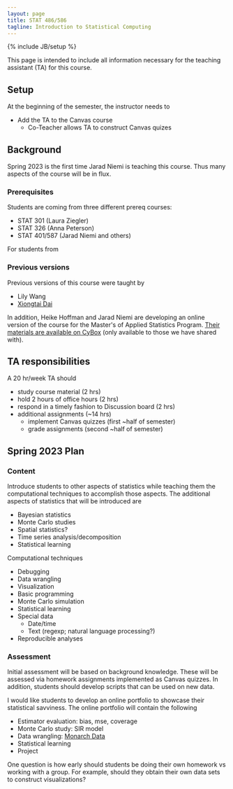 ```yaml
---
layout: page
title: STAT 486/586
tagline: Introduction to Statistical Computing
---
```

{% include JB/setup %}

This page is intended to include all information necessary for the teaching
assistant (TA) for this course. 

## Setup

At the beginning of the semester, 
the instructor needs to 

- Add the TA to the Canvas course 
  - Co-Teacher allows TA to construct Canvas quizes


## Background

Spring 2023 is the first time Jarad Niemi is teaching this course. 
Thus many aspects of the course will be in flux. 

### Prerequisites

Students are coming from three different prereq courses:

- STAT 301 (Laura Ziegler)
- STAT 326 (Anna Peterson)
- STAT 401/587 (Jarad Niemi and others)

For students from 

### Previous versions

Previous versions of this course were taught by 

- Lily Wang
- [Xiongtai Dai](https://github.com/jarad/stat486586Materials)

In addition, Heike Hoffman and Jarad Niemi are developing an online version of 
the course for the Master's of Applied Statistics Program. 
[Their materials are available on CyBox](https://iastate.box.com/s/ae4ic5m0beawux1khd1n1oqan2jvm3ht) 
(only available to those we have shared with).

## TA responsibilities

A 20 hr/week TA should 

- study course material (2 hrs)
- hold 2 hours of office hours (2 hrs)
- respond in a timely fashion to Discussion board (2 hrs)
- additional assignments (~14 hrs)
  - implement Canvas quizzes (first ~half of semester)
  - grade assignments (second ~half of semester)
  

## Spring 2023 Plan

### Content

Introduce students to other aspects of statistics while teaching them the 
computational techniques to accomplish those aspects. 
The additional aspects of statistics that will be introduced are 

- Bayesian statistics
- Monte Carlo studies
- Spatial statistics?
- Time series analysis/decomposition
- Statistical learning

Computational techniques

- Debugging
- Data wrangling
- Visualization
- Basic programming
- Monte Carlo simulation
- Statistical learning
- Special data
  - Date/time
  - Text (regexp; natural language processing?)
- Reproducible analyses


### Assessment

Initial assessment will be based on background knowledge. 
These will be assessed via homework assignments implemented as Canvas quizzes. 
In addition, students should develop scripts that can be used on new data. 

I would like students to develop an online portfolio to showcase their 
statistical savviness. 
The online portfolio will contain the following 

- Estimator evaluation: bias, mse, coverage
- Monte Carlo study: SIR model
- Data wrangling: [Monarch Data](https://github.com/ISU-Monarchs/HabitatRestoration)
- Statistical learning
- Project

One question is how early should students be doing their own homework vs 
working with a group. 
For example, should they obtain their own data sets to construct visualizations?


